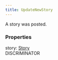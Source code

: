 ```yaml
---
title: UpdateNewStory
---
```


A story was posted.

### Properties

<div class="flex flex-col gap-3"><div><div class="flex gap-2"><div class="font-mono"><span class="font-bold">story</span><span class="opacity-50">:</span> <a href="/types/story"  >Story</a></div><div class="flex items-center"><div class="bg-dbt px-1.5 rounded-md select-none text-fgt text-[10px]">DISCRIMINATOR</div></div></div></div></div>

